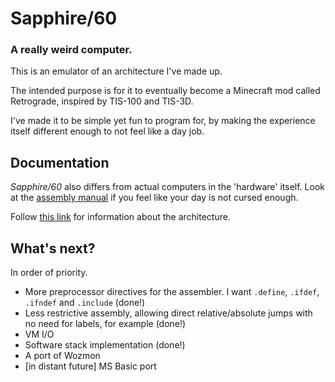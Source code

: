 # Sapphire/60

### A really weird computer.

This is an emulator of an architecture I've made up.

The intended purpose is for it to eventually become a Minecraft mod called Retrograde, inspired by TIS-100 and TIS-3D.

I've made it to be simple yet fun to program for, by making the experience itself different enough to not feel like a day job.

## Documentation

*Sapphire/60* also differs from actual computers in the 'hardware' itself. Look at the [assembly manual](Sapphire60/Docs/asm.md) if you feel like your day is not cursed enough.

Follow [this link](Sapphire60/Docs/arch.md) for information about the architecture.

## What's next?

In order of priority.

* More preprocessor directives for the assembler. I want `.define`, `.ifdef`, `.ifndef` and `.include` (done!)
* Less restrictive assembly, allowing direct relative/absolute jumps with no need for labels, for example (done!)
* VM I/O
* Software stack implementation (done!)
* A port of Wozmon
* \[in distant future\] MS Basic port
